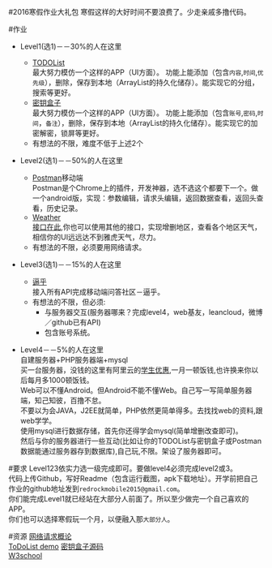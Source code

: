#2016寒假作业大礼包
寒假这样的大好时间不要浪费了。少走亲戚多撸代码。

#作业
+ Level1(选1)－－30%的人在这里  
    + [TODOList](https://play.google.com/store/apps/details?id=com.todoist&hl=zh-CN)  
    最大努力模仿一个这样的APP（UI方面）。
    功能上能添加（包含`内容`,`时间`,`优先级`），删除，保存到本地（ArrayList的持久化储存）。能实现它的分组，搜索等更好。
    + [密钥盒子](https://play.google.com/store/apps/details?id=com.jude.keychain&hl=zh-CN)  
    最大努力模仿一个这样的APP（UI方面）。
    功能上能添加（包含`账号`,`密码`,`时间`，`备注`），删除，保存到本地（ArrayList的持久化储存）。能实现它的加密解密，锁屏等更好。
    + 有想法的不限，难度不低于上述2个
+ Level2(选1)－－50%的人在这里
    + [Postman](http://www.getpostman.com/)移动端  
    Postman是个Chrome上的插件，开发神器，选不选这个都要下一个。做一个android版，实现：参数编辑，请求头编辑，返回数据查看，返回头查看，历史记录。
    + [Weather](https://play.google.com/store/apps/details?id=com.yahoo.mobile.client.android.weather&hl=zh-CN)  
    [接口在此](http://openweather.weather.com.cn/),你也可以使用其他的接口，实现增删地区，查看各个地区天气，相信你的UI远远达不到雅虎天气，尽力。
    + 有想法的不限，必须要用网络请求。

+ Level3(选1)－－15%的人在这里
    + [逼乎](https://github.com/Jude95/know_web)  
    接入所有API完成移动端问答社区－逼乎。  
    + 有想法的不限，但必须:
        + 与服务器交互(服务器哪来？完成level4，web基友，leancloud，微博／github已有API)   
        + 包含账号系统。
    
+ Level4－－5%的人在这里  
    自建服务器+PHP服务器端+mysql  
    买一台服务器，没钱的这里有阿里云的[学生优惠](http://www.aliyun.com/act/aliyun/campus.html?spm=5176.383338.1909776.12.q2dmDK),一月一顿饭钱,也许换来你以后每月多1000顿饭钱。  
    Web可以不懂Android。但Android不能不懂Web。自己写一写简单服务器端，知己知彼，百撸不怠。  
    不要以为会JAVA，J2EE就简单，PHP依然更简单得多。去找找web的资料,跟web学学。  
    使用mysql进行数据存储，首先你还得学会mysql(简单增删改查即可)。  
    然后与你的服务器进行一些互动(比如让你的TODOList与密钥盒子或Postman数据能通过服务器存到数据库),自己玩,不限。架设了服务器即可。
    
    
#要求
Level123依实力选一级完成即可。要做level4必须完成level2或3。   
代码上传Github，写好Readme（包含运行截图，apk下载地址）。开学前把自己作业的github地址发到` redrockmobile2015@gmail.com `。  
你们能完成Level1就已经站在大部分人前面了。所以至少做完一个自己喜欢的APP。  
你们也可以选择寒假玩一个月，以便融入那`大部分人`。   

#资源
[网络请求概论](http://www.jianshu.com/p/3141d4e46240)  
[ToDoList demo](https://github.com/llxdaxia/HomeWork)
[密钥盒子源码](https://github.com/Jude95/KeyChain)  
[W3school](http://www.w3school.com.cn/)  

    
    
    
    
